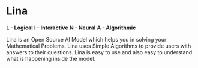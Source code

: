 # Lina

**L - Logical**
**I - Interactive**
**N - Neural**
**A - Algorithmic**

Lina is an Open Source AI Model which helps you in solving your Mathematical Problems. Lina uses Simple Algorithms to provide users with answers to their questions. Lina is easy to use and also easy to understand what is happening inside the model.
